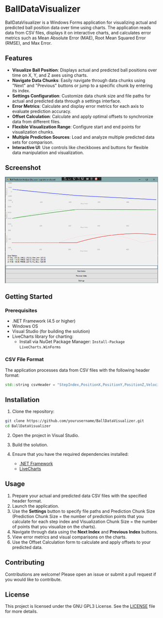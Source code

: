 # BallDataVisualizer

BallDataVisualizer is a Windows Forms application for visualizing actual and predicted ball position data over time using charts. The application reads data from CSV files, displays it on interactive charts, and calculates error metrics such as Mean Absolute Error (MAE), Root Mean Squared Error (RMSE), and Max Error.

## Features

- **Visualize Ball Position**: Displays actual and predicted ball positions over time on X, Y, and Z axes using charts.
- **Navigate Data Chunks**: Easily navigate through data chunks using "Next" and "Previous" buttons or jump to a specific chunk by entering its index.
- **Settings Configuration**: Customize data chunk size and file paths for actual and predicted data through a settings interface.
- **Error Metrics**: Calculate and display error metrics for each axis to evaluate prediction accuracy.
- **Offset Calculation**: Calculate and apply optimal offsets to synchronize data from different files.
- **Flexible Visualization Range**: Configure start and end points for visualization chunks.
- **Multiple Prediction Sources**: Load and analyze multiple predicted data sets for comparison.
- **Interactive UI**: Use controls like checkboxes and buttons for flexible data manipulation and visualization.

## Screenshot

![Program Screenshot](example.png)

## Getting Started

### Prerequisites

- .NET Framework (4.5 or higher)
- Windows OS
- Visual Studio (for building the solution)
- LiveCharts library for charting:
  - Install via NuGet Package Manager: `Install-Package LiveCharts.WinForms`

### CSV File Format

The application processes data from CSV files with the following header format:

```cpp
std::string csvHeader = "StepIndex,PositionX,PositionY,PositionZ,VelocityX,VelocityY,VelocityZ,AngularVelocityX,AngularVelocityY,AngularVelocityZ\n";
```

## Installation

1. Clone the repository:
```bash
git clone https://github.com/yourusername/BallDataVisualizer.git
cd BallDataVisualizer
```

2. Open the project in Visual Studio.

3. Build the solution.

4. Ensure that you have the required dependencies installed:
   - [.NET Framework](https://dotnet.microsoft.com/download/dotnet-framework)
   - [LiveCharts](https://v0.lvcharts.com/)

## Usage

1. Prepare your actual and predicted data CSV files with the specified header format.
2. Launch the application.
3. Use the **Settings** button to specify file paths and Prediction Chunk Size (Prediction Chunk Size = the number of prediction points that you calculate for each step index and Visualization Chunk Size = the number of points that you visualize on the charts).
4. Navigate through data using the **Next Index** and **Previous Index** buttons.
5. View error metrics and visual comparisons on the charts.
6. Use the Offset Calculation form to calculate and apply offsets to your predicted data.

## Contributing

Contributions are welcome! Please open an issue or submit a pull request if you would like to contribute.

## License

This project is licensed under the GNU GPL3 License. See the [LICENSE](LICENSE) file for more details.
